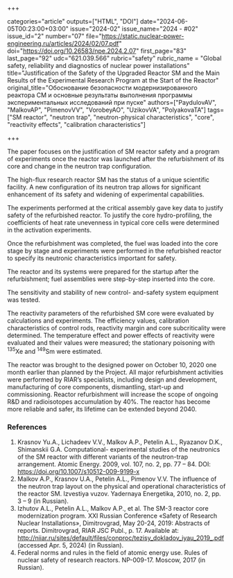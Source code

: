 +++

categories="article"
outputs=["HTML", "DOI"]
date="2024-06-05T00:23:00+03:00"
issue="2024-02"
issue_name="2024 - #02"
issue_id="2"
number="07"
file="https://static.nuclear-power-engineering.ru/articles/2024/02/07.pdf"
doi="https://doi.org/10.26583/npe.2024.2.07"
first_page="83"
last_page="92"
udc="621.039.566"
rubric="safety"
rubric_name = "Global safety, reliability and diagnostics of nuclear power installations"
title="Justification of the Safety of the Upgraded Reactor SM and the Main Results of the Experimental Research Program at the Start of the Reactor"
original_title="Обоснование безопасности модернизированного реактора СМ и основные результаты выполнения программы экспериментальных исследований при пуске"
authors=["PaydulovAV", "MalkovAP", "PimenovVV", "VorobeyAO", "UzikovVA", "PolyakovaTA"]
tags=["SM reactor", "neutron trap", "neutron-physical characteristics", "core", "reactivity effects", "calibration characteristics"]

+++

The paper focuses on the justification of SM reactor safety and a program of experiments once the reactor was launched after the refurbishment of its core and change in the neutron trap configuration.

The high-flux research reactor SM has the status of a unique scientific facility.
A new configuration of its neutron trap allows for significant enhancement of its safety and widening of experimental capabilities.

The experiments performed at the critical assembly gave key data to justify safety of the refurbished reactor.
To justify the core hydro-profiling, the coefficients of heat rate unevenness in typical core cells were determined in the activation experiments.

Once the refurbishment was completed, the fuel was loaded into the core stage by stage and experiments were performed in the refurbished reactor to specify its neutronic characteristics important for safety.

The reactor and its systems were prepared for the startup after the refurbishment; fuel assemblies were step-by-step inserted into the core.

The sensitivity and stability of new control- and-safety system equipment was tested.

The reactivity parameters of the refurbished SM core were evaluated by calculations and experiments.
The efficiency values, calibration characteristics of control rods, reactivity margin and core subcriticality were determined.
The temperature effect and power effects of reactivity were evaluated and their values were measured; the stationary poisoning with <sup>135</sup>Xe and <sup>149</sup>Sm were estimated.

The reactor was brought to the designed power on October 10, 2020 one month earlier than planned by the Project.
All major refurbishment activities were performed by RIAR’s specialists, including design and development, manufacturing of core components, dismantling, start-up and commissioning.
Reactor refurbishment will increase the scope of ongoing R&D and radioisotopes accumulation by 40%.
The reactor has become more reliable and safer, its lifetime can be extended beyond 2040.

### References

1. Krasnov Yu.A., Lichadeev V.V., Malkov A.P., Petelin A.L., Ryazanov D.K., Shimanskii G.A. Сomputational- experimental studies of the neutronics of the SM reactor with different variants of the neutron-trap arrangement. Atomic Energy. 2009, vol. 107, no. 2, pp. 77 – 84. DOI: https://doi.org/10.1007/s10512-009-9199-x
2. Malkov A.P., Krasnov U.A., Petelin A.L., Pimenov V.V. The influence of the neutron trap layout on the physical and operational characteristics of the reactor SM. Izvestiya vuzov. Yadernaya Energetika, 2010, no. 2, pp. 3 – 9 (in Russian).
3. Izhutov A.L., Petelin A.L., Malkov A.P., et al. The SM-3 reactor core modernization program. XXI Russian Conference «Safety of Research Nuclear Installations», Dimitrovgrad, May 20-24, 2019: Abstracts of reports. Dimitrovgrad, RIAR JSC Publ., p. 17. Available at: http://niiar.ru/sites/default/files/conproc/tezisy_dokladov_iyau_2019_.pdf (accessed Apr. 5, 2024) (in Russian).
4. Federal norms and rules in the field of atomic energy use. Rules of nuclear safety of research reactors. NP-009-17. Moscow, 2017 (in Russian).
